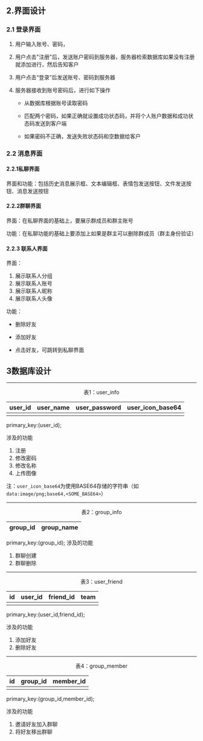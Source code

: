 ## 2.界面设计

### 2.1 登录界面

1. 用户输入账号、密码，
2. 用户点击"注册"后，发送账户密码到服务器，服务器检索数据库如果没有注册就添加进行，然后告知客户
3. 用户点击“登录”后发送账号、密码到服务器
4. 服务器接收到账号密码后，进行如下操作

   + 从数据库根据账号读取密码

   + 匹配两个密码，如果正确就设置成功状态码，并将个人账户数据和成功状态码发送到客户端

   + 如果密码不正确，发送失败状态码和空数据给客户

     

### 2.2 消息界面

#### **2.2.1私聊界面**

界面和功能：包括历史消息展示框、文本编辑框、表情包发送按钮、文件发送按钮、消息发送按钮



#### **2.2.2群聊界面**

界面：在私聊界面的基础上，要展示群成员和群主账号

功能：在私聊功能的基础上要添加上如果是群主可以删除群成员（群主身份验证）



#### **2.2.3 联系人界面**

界面：

1. 展示联系人分组
2. 展示联系人账号
3. 展示联系人昵称
4. 展示联系人头像

功能：

+ 删除好友

+ 添加好友

+ 点击好友，可跳转到私聊界面

  

## 3数据库设计

------
<center>表1：user_info</center>

| user_id | user_name | user_password | user_icon_base64 |
| ------- | --------- | ------------- | ---------------- |
|         |           |               |                  |
primary_key:(user_id);

涉及的功能
1. 注册
2. 修改密码
3. 修改名称
4. 上传图像

注：`user_icon_base64`为使用BASE64存储的字符串（如`data:image/png;base64,<SOME_BASE64>`）

------
<center>表2：group_info </center>

| group_id | group_name |
| -------- |  --------- |

primary_key:(group_id);
涉及的功能
1. 群聊创建
2. 群聊删除


------
<center>表3：user_friend</center>

| id   | user_id | friend_id | team |
| ---- | ------- | --------- |---------|
|      |         |           |      |
primary_key:(user_id,friend_id);

涉及的功能
1. 添加好友
2. 删除好友


------
<center>表4：group_member</center>

| id   | group_id | member_id |
| ---- | -------- | --------- |
|      |          |           |
primary_key:(group_id,member_id);

涉及的功能
1. 邀请好友加入群聊
2. 将好友移出群聊

